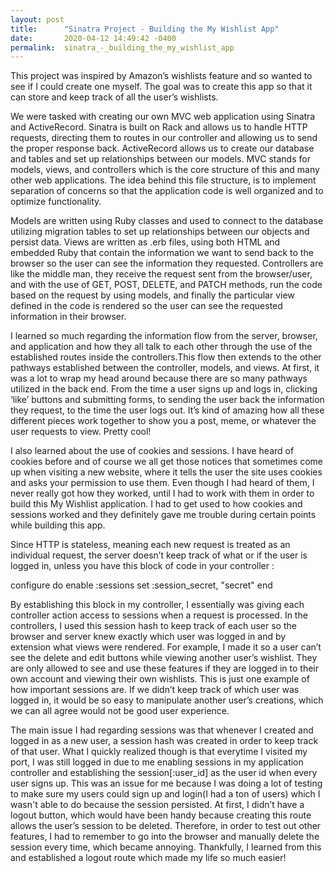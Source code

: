 ```yaml
---
layout: post
title:      "Sinatra Project - Building the My Wishlist App"
date:       2020-04-12 14:49:42 -0400
permalink:  sinatra_-_building_the_my_wishlist_app
---
```


This project was inspired by Amazon’s wishlists feature and so wanted to see if I could create one myself. The goal was to create this app so that it can store and keep track of all the user’s wishlists. 

We were tasked with creating our own MVC web application using Sinatra and ActiveRecord. Sinatra is built on Rack and allows us to handle HTTP requests, directing them to routes in our controller and allowing us to send the proper response back. ActiveRecord allows us to create our database and tables and set up relationships between our models. MVC stands for models, views, and controllers which is the core structure of this and many other web applications. The idea behind this file structure, is to implement separation of concerns so that the application code is well organized and to optimize functionality. 

Models are written using Ruby classes and used to connect to the database utilizing migration tables to set up relationships between our objects and persist data. Views are written as .erb files, using both HTML and embedded Ruby that contain the information we want to send back to the browser so the user can see the information they requested. Controllers are like the middle man, they receive the request sent from the browser/user, and with the use of GET, POST, DELETE, and PATCH methods, run the code based on the request by using models, and finally the particular view defined in the code is rendered so the user can see the requested information in their browser. 

I learned so much regarding the information flow from the server, browser, and application and how they all talk to each other through the use of the established routes inside the controllers.This flow then extends to the other pathways established between the controller, models, and views. At first, it was a lot to wrap my head around because there are so many pathways utilized in the back end. From the time a user signs up and logs in, clicking ‘like’ buttons and submitting forms, to sending the user back the information they request, to the time the user logs out. It’s kind of amazing how all these different pieces work together to show you a post, meme, or whatever the user requests to view. Pretty cool!

I also learned about the use of cookies and sessions. I have heard of cookies before and of course we all get those notices that sometimes come up when visiting a new website, where it tells the user the site uses cookies and asks your permission to use them. Even though I had heard of them, I never really got how they worked, until I had to work with them in order to build this My Wishlist application. I had to get used to how cookies and sessions worked and they definitely gave me trouble during certain points while building this app. 

Since HTTP is stateless, meaning each new request is treated as an individual request, the server doesn’t keep track of what or if the user is logged in, unless you have this block of code in your controller :

configure do
 enable :sessions
 set :session_secret, "secret"
end

By establishing this block in my controller, I essentially was giving each controller action access to sessions when a request is processed. In the controllers, I used this session hash to keep track of each user so the browser and server knew exactly which user was logged in and by extension what views were rendered. For example, I made it so a user can’t see the delete and edit buttons while viewing another user’s wishlist. They are only allowed to see and use these features if they are logged in to their own account and viewing their own wishlists. This is just one example of how important sessions are. If we didn’t keep track of which user was logged in, it would be so easy to manipulate another user’s creations, which we can all agree would not be good user experience. 

The main issue I had regarding sessions was that whenever I created and logged in as a new user, a session hash was created in order to keep track of that user. What I quickly realized though is that everytime I visited my port, I was still logged in due to me enabling sessions in my application controller and establishing the session[:user_id] as the user id when every user signs up. This was an issue for me because I was doing a lot of testing to make sure my users could sign up and login(I had a ton of users) which I wasn't able to do because the session persisted. At first, I didn’t have a logout button, which would have been handy because creating this route allows the user’s session to be deleted. Therefore, in order to test out other features, I had to remember to go into the browser and manually delete the session every time, which became annoying. Thankfully, I learned from this and established a logout route which made my life so much easier! 

